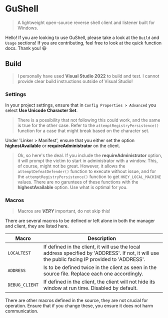 # GuShell
> A lightweight open-source reverse shell client and listener built for Windows.

Hello! If you are looking to use GuShell, please take a look at the `Build` and `Usage` sections!
If you are contributing, feel free to look at the quick function docs. Thank you! 😆

## Build
> I personally have used **Visual Studio 2022** to build and test. I cannot provide clear build instructions outside of Visual Studio!
### Settings
In your project settings, ensure that in `Config Properties > Advanced` you select **Use Unicode Character Set**.
> There is a possibility that not following this could work, and the same is true for the other case. Refer to the `attemptRegistryPersistence()`
> function for a case that might break based on the character set.

Under 'Linker > Manifest', ensure that you either set the option **highestAvailable** or **requireAdministrator** on the client.

> Ok, so here's the deal. If you include the **requireAdministrator** option, it will prompt the victim to start in administrator with a window.
> This, of course, might not be great. However, it allows the `attemptDefeatDefender()` function to execute without issue, and for the `attemptRegistryPersistence()`
> function to get `HKEY_LOCAL_MACHINE` values. There are no garuntees of these functions with the **highestAvailable** option. Use what is optimal for you.
### Macros

> Macros are _**VERY**_ important, do not skip this!

There are several macros to be defined or left alone in both the manager and client, they are listed here.

| Macro | Description |
| --- | --- |
| `LOCALTEST` | If defined in the client, it will use the local address specified by 'ADDRESS'. If not, it will use the public facing IP provided to 'ADDRESS'. |
| `ADDRESS` | Is to be defined twice in the client as seen in the source file. Replace each one accordingly. |
| `DEBUG_CLIENT` | If defined in the client, the client will not hide its window at run time. Disabled by default. |

There are other macros defined in the source, they are not crucial for operation. Ensure that if you change these, you ensure it does not harm communication.
